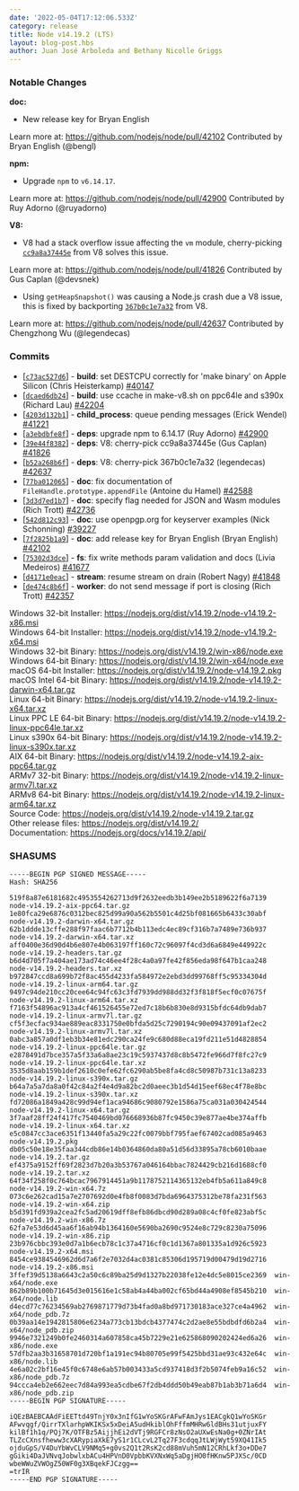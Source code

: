 ```yaml
---
date: '2022-05-04T17:12:06.533Z'
category: release
title: Node v14.19.2 (LTS)
layout: blog-post.hbs
author: Juan José Arboleda and Bethany Nicolle Griggs
---
```


### Notable Changes

**doc:**

- New release key for Bryan English

Learn more at: <https://github.com/nodejs/node/pull/42102>
Contributed by Bryan English (@bengl)

**npm:**

- Upgrade `npm` to `v6.14.17`.

Learn more at: <https://github.com/nodejs/node/pull/42900>
Contributed by Ruy Adorno (@ruyadorno)

**V8:**

- V8 had a stack overflow issue affecting the `vm` module, cherry-picking [`cc9a8a37445e`](https://github.com/v8/v8/commit/cc9a8a37445eeffff17474020bb6038c2f9af9fc)
  from V8 solves this issue.

Learn more at: <https://github.com/nodejs/node/pull/41826>
Contributed by Gus Caplan (@devsnek)

- Using `getHeapSnapshot()` was causing a Node.js crash due a V8 issue, this is fixed by backporting [`367b0c1e7a32`](https://github.com/v8/v8/commit/367b0c1e7a323deafeab56736b01bc7e14fc1998)
  from V8.

Learn more at: <https://github.com/nodejs/node/pull/42637>
Contributed by Chengzhong Wu (@legendecas)

### Commits

- \[[`c73ac527d6`](https://github.com/nodejs/node/commit/c73ac527d6)] - **build**: set DESTCPU correctly for 'make binary' on Apple Silicon (Chris Heisterkamp) [#40147](https://github.com/nodejs/node/pull/40147)
- \[[`dcaed6db24`](https://github.com/nodejs/node/commit/dcaed6db24)] - **build**: use ccache in make-v8.sh on ppc64le and s390x (Richard Lau) [#42204](https://github.com/nodejs/node/pull/42204)
- \[[`4203d132b1`](https://github.com/nodejs/node/commit/4203d132b1)] - **child_process**: queue pending messages (Erick Wendel) [#41221](https://github.com/nodejs/node/pull/41221)
- \[[`a3ebdbfe8f`](https://github.com/nodejs/node/commit/a3ebdbfe8f)] - **deps**: upgrade npm to 6.14.17 (Ruy Adorno) [#42900](https://github.com/nodejs/node/pull/42900)
- \[[`39e44f8382`](https://github.com/nodejs/node/commit/39e44f8382)] - **deps**: V8: cherry-pick cc9a8a37445e (Gus Caplan) [#41826](https://github.com/nodejs/node/pull/41826)
- \[[`b52a268b6f`](https://github.com/nodejs/node/commit/b52a268b6f)] - **deps**: V8: cherry-pick 367b0c1e7a32 (legendecas) [#42637](https://github.com/nodejs/node/pull/42637)
- \[[`77ba012065`](https://github.com/nodejs/node/commit/77ba012065)] - **doc**: fix documentation of `FileHandle.prototype.appendFile` (Antoine du Hamel) [#42588](https://github.com/nodejs/node/pull/42588)
- \[[`3d3d7ed1b7`](https://github.com/nodejs/node/commit/3d3d7ed1b7)] - **doc**: specify flag needed for JSON and Wasm modules (Rich Trott) [#42736](https://github.com/nodejs/node/pull/42736)
- \[[`542d812c93`](https://github.com/nodejs/node/commit/542d812c93)] - **doc**: use openpgp.org for keyserver examples (Nick Schonning) [#39227](https://github.com/nodejs/node/pull/39227)
- \[[`7f2825b1a9`](https://github.com/nodejs/node/commit/7f2825b1a9)] - **doc**: add release key for Bryan English (Bryan English) [#42102](https://github.com/nodejs/node/pull/42102)
- \[[`75302d3dce`](https://github.com/nodejs/node/commit/75302d3dce)] - **fs**: fix write methods param validation and docs (Livia Medeiros) [#41677](https://github.com/nodejs/node/pull/41677)
- \[[`d4171e0eac`](https://github.com/nodejs/node/commit/d4171e0eac)] - **stream**: resume stream on drain (Robert Nagy) [#41848](https://github.com/nodejs/node/pull/41848)
- \[[`de474c8b6f`](https://github.com/nodejs/node/commit/de474c8b6f)] - **worker**: do not send message if port is closing (Rich Trott) [#42357](https://github.com/nodejs/node/pull/42357)

Windows 32-bit Installer: https://nodejs.org/dist/v14.19.2/node-v14.19.2-x86.msi \
Windows 64-bit Installer: https://nodejs.org/dist/v14.19.2/node-v14.19.2-x64.msi \
Windows 32-bit Binary: https://nodejs.org/dist/v14.19.2/win-x86/node.exe \
Windows 64-bit Binary: https://nodejs.org/dist/v14.19.2/win-x64/node.exe \
macOS 64-bit Installer: https://nodejs.org/dist/v14.19.2/node-v14.19.2.pkg \
macOS Intel 64-bit Binary: https://nodejs.org/dist/v14.19.2/node-v14.19.2-darwin-x64.tar.gz \
Linux 64-bit Binary: https://nodejs.org/dist/v14.19.2/node-v14.19.2-linux-x64.tar.xz \
Linux PPC LE 64-bit Binary: https://nodejs.org/dist/v14.19.2/node-v14.19.2-linux-ppc64le.tar.xz \
Linux s390x 64-bit Binary: https://nodejs.org/dist/v14.19.2/node-v14.19.2-linux-s390x.tar.xz \
AIX 64-bit Binary: https://nodejs.org/dist/v14.19.2/node-v14.19.2-aix-ppc64.tar.gz \
ARMv7 32-bit Binary: https://nodejs.org/dist/v14.19.2/node-v14.19.2-linux-armv7l.tar.xz \
ARMv8 64-bit Binary: https://nodejs.org/dist/v14.19.2/node-v14.19.2-linux-arm64.tar.xz \
Source Code: https://nodejs.org/dist/v14.19.2/node-v14.19.2.tar.gz \
Other release files: https://nodejs.org/dist/v14.19.2/ \
Documentation: https://nodejs.org/docs/v14.19.2/api/

### SHASUMS

```
-----BEGIN PGP SIGNED MESSAGE-----
Hash: SHA256

519f8a87e6181682c4953554262713d9f2632eedb3b149ee2b5189622f6a7139  node-v14.19.2-aix-ppc64.tar.gz
1e80fca29e6876c0312bec825d99a90a562b5501c4d25bf081665b6433c30abf  node-v14.19.2-darwin-x64.tar.gz
62b1ddde13cffe288f97faac6b7712b4b113edc4ec89cf316b7a7489e736b937  node-v14.19.2-darwin-x64.tar.xz
aff0400e36d90d4b6e807e4b063197ff160c72c96097f4cd3d6a6849e449922c  node-v14.19.2-headers.tar.gz
b6d4d705f7a404ae173ad74c46ee4f28c4a0a97fe42f856eda98f647b1caa248  node-v14.19.2-headers.tar.xz
b972847ccd8a699b72f8ac455d4233fa584972e2ebd3dd99768ff5c95334304d  node-v14.19.2-linux-arm64.tar.gz
9497c94de210cc20cee64c94fc63c3fd7939dd988dd32f3f818f5ecf0c07675f  node-v14.19.2-linux-arm64.tar.xz
f7163f54896ac913a4cf461526455e72ed7c18b6b830e8d9315bfdc64db9dab7  node-v14.19.2-linux-armv7l.tar.gz
cf5f3ecfac934ae889eac8331750e0bfda5d25c7290194c90e09437091af2ec2  node-v14.19.2-linux-armv7l.tar.xz
0abc3a857a0df1eb3b34e81edc290ca24fe9c680d88eca19fd211e51d4828854  node-v14.19.2-linux-ppc64le.tar.gz
e2878491d7bce357a5f33a6a8ae23c19c5937437d8c8b5472fe966d7f8fc27c9  node-v14.19.2-linux-ppc64le.tar.xz
3535d8aab159b1def2610c0efe62fc6290ab5be8fa4cd8c50987b731c13a8233  node-v14.19.2-linux-s390x.tar.gz
b64a7a5a7da8a0f42c84a2f4e4d9a82bc2d0aeec3b1d54d15eef68ec4f78e8bc  node-v14.19.2-linux-s390x.tar.xz
fd72086a1849a428c99d94ef1aca94686c9080792e1586a75ca031a030424544  node-v14.19.2-linux-x64.tar.gz
3f7aaf28ff24f417fc7540469bd076668936b87fc9450c39e877ae4be374affb  node-v14.19.2-linux-x64.tar.xz
e5c0847cc3ace6351f13440fa5a29c22fc0079bbf795faef67402cad085a9463  node-v14.19.2.pkg
db05c50e18e35faa344cdb86e14b0364860da80a51d56d33895a78cb6010baae  node-v14.19.2.tar.gz
ef4375a9152ff69f2823d7b20a3b53767a046164bbac7824429cb216d1688cf0  node-v14.19.2.tar.xz
64f34f258f0c764bcac7967914451a9b1178752114365132eb4fb5a611a849c8  node-v14.19.2-win-x64.7z
073c6e262cad15a7e2707692d0e4fb8f0083d7bda6964375312be78fa231f563  node-v14.19.2-win-x64.zip
b5d391fd939a2cea2fc5ad20619dff8efb86dbcd90d289a08c4cf0fe823abf5c  node-v14.19.2-win-x86.7z
62fa7e53d6d45aa6f16ab94b1364160e5690ba2690c9524e8c729c8230a75096  node-v14.19.2-win-x86.zip
23b976cbbc393e0d7a1b6ecb78c1c37a4716cf0c1d1367a801335a1d926c5923  node-v14.19.2-x64.msi
8454ce9384546962d6d7a6f2e7032d4ac0381c85306d195719d00479d19d2716  node-v14.19.2-x86.msi
3ffef39d5138a6643c2a50c6c89ba25d9d1327b22038fe12e4dc5e8015ce2369  win-x64/node.exe
862b89b100b71645d3e015616e1c58ab4a44ba002cf65bd44a4908ef8545b210  win-x64/node.lib
d4ecd77c76234569ab2769871779d73b4fad0a8bd971730183ace327ce4a4962  win-x64/node_pdb.7z
0b39aa14e1942815806e6234a773cb13bdcb4377474c2d2ae8e55bdbdfd6b2a4  win-x64/node_pdb.zip
9946e7321249b0fe2460314a607858ca45b7229e21e625868090202424ed6a26  win-x86/node.exe
57dfb2aa3b31658701d720bf1a191ec94b80705e99f5425bbd31ae93c432e64c  win-x86/node.lib
4e6a02c2bf16e45f0c6748e6ab57b003433a5cd937418d3f2b5074feb9a16c52  win-x86/node_pdb.7z
94ccca4eb2e662eec7d84a993ea5cdbe67f2db4ddd50b49eab87b1ab3b71a6d4  win-x86/node_pdb.zip
-----BEGIN PGP SIGNATURE-----

iQEzBAEBCAAdFiEETtd49TnjY0x3nIfG1wYoSKGrAFwFAmJys1EACgkQ1wYoSKGr
AFwvqgf/QirrTXlarhpWKIKSx5xDeiA5udHkiblOhFffmMHRw6ldBHs31utjuxFY
kilBf1h1q/PQj7K/OTFBz5AijjhEi2dVTj9RGFCr8zNsO2aUXwEsNa0g+0ZNrIAt
TLZcCXnsfheww3cXARypiaXkE7yS1r1CLcvL2Tq27F3cdqqJtLWjWyt59XQ41Ik5
ojduGpS/V4DuYbWvCLV9NMq5+g0vs2Q1t2RsK2cd88mVuh5mN12CRhLkf3o+DDe7
gGiki4DaJVNvqJobwlxbACu4HPVnD0VpbbKVXNxWq5aDgjHO0fHKnw5PJXSc/0CD
wbeWWuZVWOgZ50WF0g3XBqekFJCzgg==
=trIR
-----END PGP SIGNATURE-----

```
